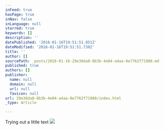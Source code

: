 ```yaml
---
inFeed: true
hasPage: true
inNav: false
inLanguage: null
starred: true
keywords: []
description: ''
datePublished: '2016-01-16T19:51:51.851Z'
dateModified: '2016-01-16T19:51:51.730Z'
title: ''
author: []
sourcePath: _posts/2016-01-16-29e38da0-8b3b-4e04-a4aa-0e7762f71980.md
published: true
authors: []
publisher:
  name: null
  domain: null
  url: null
  favicon: null
url: 29e38da0-8b3b-4e04-a4aa-0e7762f71980/index.html
_type: Article

---
```

Trying out a little text
![](https://the-grid-user-content.s3-us-west-2.amazonaws.com/97a4e7e3-693c-4985-84b7-155887801dcf.JPG)